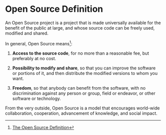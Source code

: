 # Open Source Definition

An Open Source project is a project
that is made universally available
for the benefit of the public at large,
and whose source code can be freely used,
modified and shared.

In general, Open Source means[^1]:

1. **Access to the source code**,
   for no more than a reasonable fee,
   but preferably at no cost.

1. **Possibility to modify and share**,
   so that you can improve the software or portions of it,
   and then distribute the modified versions to whom you want.

1. **Freedom**,
   so that anybody can benefit from the software,
   with no discrimination against any person or group,
   field or endeavor,
   or other software or technology.

From the very outside,
Open Source is a model that encourages world-wide collaboration, cooperation, advancement of knowledge, and social impact.

[^1]: [The Open Source Definition](https://opensource.org/osd)
